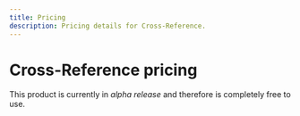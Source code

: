 ```yaml
---
title: Pricing
description: Pricing details for Cross-Reference.
---
```


# Cross-Reference pricing

This product is currently in _alpha release_ and therefore is completely free to use.
